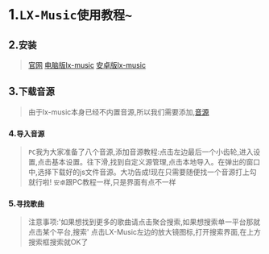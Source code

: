 # 1.`LX-Music使用教程~`


## 2.`安装`


> [官网](https://lxmusic.toside.cn/)
> [电脑版lx-music](https://www.123684.com/s/G6lMjv-gQU3A)
> [安卓版lx-music](https://ghproxy.cn/?q=https%3A%2F%2Fgithub.com%2Flyswhut%2Flx-music-mobile%2Freleases%2Fdownload%2Fv1.6.0%2Flx-music-mobile-v1.6.0-arm64-v8a.apk)


## 3.`下载音源`


> 由于lx-music本身已经不内置音源,所以我们需要添加,[音源](https://www.123684.com/s/G6lMjv-YQU3A)


### 4.`导入音源`


> `PC`我为大家准备了八个音源,添加音源教程:点击左边最后一个小齿轮,进入设置,点击基本设置。往下滑,找到自定义源管理,点击本地导入。在弹出的窗口中,选择下载好的js文件音源。大功告成!现在只需要随便找一个音源打上勾就行啦!
> `安卓`跟PC教程一样,只是界面有点不一样


### 5.`寻找歌曲`


> 注意事项:'如果想找到更多的歌曲请点击聚合搜索,如果想搜索单一平台那就点击某个平台,搜索'
> 点击LX-Music左边的放大镜图标,打开搜索界面,在上方搜索框搜索就OK了
